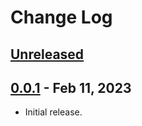 # Change Log

## [Unreleased]

## [0.0.1] - Feb 11, 2023

- Initial release.

[Unreleased]: https://github.com/hoc081098/FlowExt/compare/0.0.1...HEAD
[0.0.1]: https://github.com/hoc081098/kmp-viewmodel/releases/tag/0.0.1
